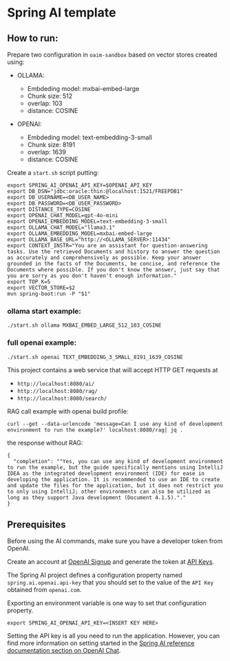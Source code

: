 # Spring AI template

## How to run:
Prepare two configuration in `oaim-sandbox` based on vector stores created using:

* OLLAMA: 
  * Embdeding model: mxbai-embed-large
  * Chunk size: 512
  * overlap: 103
  * distance: COSINE

* OPENAI: 
  * Embdeding model: text-embedding-3-small
  * Chunk size: 8191
  * overlap: 1639
  * distance: COSINE

Create a `start.sh` script putting:
```
export SPRING_AI_OPENAI_API_KEY=$OPENAI_API_KEY
export DB_DSN="jdbc:oracle:thin:@localhost:1521/FREEPDB1"
export DB_USERNAME=<DB_USER_NAME>
export DB_PASSWORD=<DB_USER_PASSWORD>
export DISTANCE_TYPE=COSINE
export OPENAI_CHAT_MODEL=gpt-4o-mini
export OPENAI_EMBEDDING_MODEL=text-embedding-3-small
export OLLAMA_CHAT_MODEL="llama3.1"
export OLLAMA_EMBEDDING_MODEL=mxbai-embed-large
export OLLAMA_BASE_URL="http://<OLLAMA_SERVER>:11434"
export CONTEXT_INSTR="You are an assistant for question-answering tasks. Use the retrieved Documents and history to answer the question as accurately and comprehensively as possible. Keep your answer grounded in the facts of the Documents, be concise, and reference the Documents where possible. If you don't know the answer, just say that you are sorry as you don't haven't enough information."
export TOP_K=5
export VECTOR_STORE=$2
mvn spring-boot:run -P "$1"
```


### ollama start example:
```
./start.sh ollama MXBAI_EMBED_LARGE_512_103_COSINE
```

### full openai example: 
```
./start.sh openai TEXT_EMBEDDING_3_SMALL_8191_1639_COSINE
```
This project contains a web service that will accept HTTP GET requests at

* `http://localhost:8080/ai/`
* `http://localhost:8080/rag/`
* `http://localhost:8080/search/`


RAG call example with openai build profile: 

```
curl --get --data-urlencode 'message=Can I use any kind of development environment to run the example?' localhost:8080/rag| jq .
```
the response without RAG:

```
{
  "completion": ""Yes, you can use any kind of development environment to run the example, but the guide specifically mentions using IntelliJ IDEA as the integrated development environment (IDE) for ease in developing the application. It is recommended to use an IDE to create and update the files for the application, but it does not restrict you to only using IntelliJ; other environments can also be utilized as long as they support Java development (Document 4.1.5)."."
}
```

## Prerequisites

Before using the AI commands, make sure you have a developer token from OpenAI.

Create an account at [OpenAI Signup](https://platform.openai.com/signup) and generate the token at [API Keys](https://platform.openai.com/account/api-keys).

The Spring AI project defines a configuration property named `spring.ai.openai.api-key` that you should set to the value of the `API Key` obtained from `openai.com`.

Exporting an environment variable is one way to set that configuration property.
```shell
export SPRING_AI_OPENAI_API_KEY=<INSERT KEY HERE>
```

Setting the API key is all you need to run the application.
However, you can find more information on setting started in the [Spring AI reference documentation section on OpenAI Chat](https://docs.spring.io/spring-ai/reference/api/clients/openai-chat.html).


